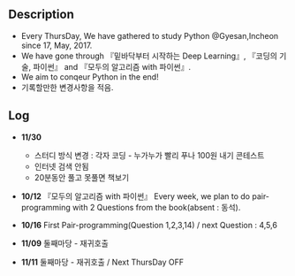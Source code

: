 ## Description
- Every ThursDay, We have gathered to study Python @Gyesan,Incheon since 17, May, 2017.
- We have gone through 『밑바닥부터 시작하는 Deep Learning』, 『코딩의 기술, 파이썬』 and 『모두의 알고리즘 with 파이썬』.
- We aim to conqeur Python in the end!
- 기록할만한 변경사항을 적음.

## Log
- **11/30** 
  - 스터디 방식 변경 : 각자 코딩 - 누가누가 빨리 푸나 100원 내기 콘테스트 
  - 인터넷 검색 안됨
  - 20분동안 풀고 못풀면 책보기

- **10/12** 『모두의 알고리즘 with 파이썬』 Every week, we plan to do pair-programming with 2 Questions from the book(absent : 동석).
- **10/16** First Pair-programming(Question 1,2,3,14) / next Question : 4,5,6
- **11/09** 둘째마당 - 재귀호출
- **11/11** 둘째마당 - 재귀호출 / Next ThursDay OFF
